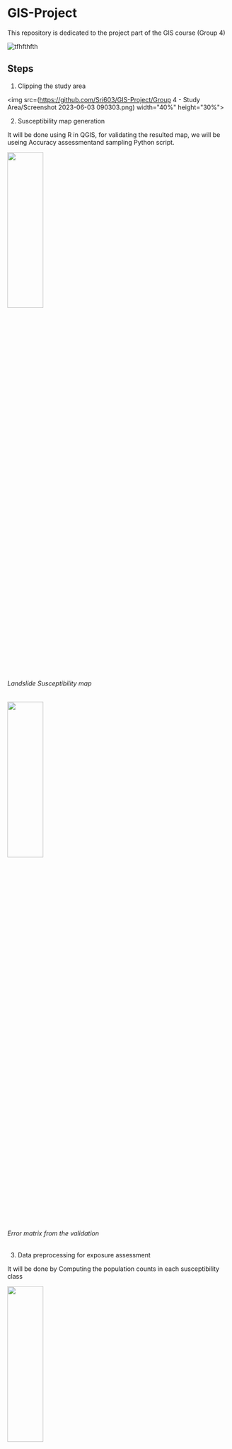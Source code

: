 # GIS-Project
This repository is dedicated to the project part of the GIS course (Group 4)


![tfhfthfth](https://github.com/Sri603/GIS-Project/assets/93034515/0a8938e9-fac8-4f56-aaf7-43c8d486902a)

## Steps

1. Clipping the study area

<img src=(https://github.com/Sri603/GIS-Project/Group 4 - Study Area/Screenshot 2023-06-03 090303.png)  width="40%" height="30%">

2. Susceptibility map generation

It will be done using R in QGIS, for validating the resulted map, we will be useing Accuracy assessmentand sampling
Python script.

 

<img src="https://github.com/Sri603/GIS-Project/assets/93034515/a8d7b0a7-7334-4fde-8770-c50e9da61a65"  width="40%" height="30%">

  ###### *Landslide Susceptibility map*
  
<img src="https://github.com/Sri603/GIS-Project/assets/93034515/e7acfcf3-a752-4786-a4cc-9a636131e571" width="40%" height="30%">

   ###### *Error matrix from the validation*


3. Data preprocessing for exposure assessment

It will be done by Computing the population counts in each susceptibility class

<img src="https://github.com/Sri603/GIS-Project/assets/93034515/9e0e2684-c3c9-4304-9ff6-e830783aec18" width="40%" height="30%">

